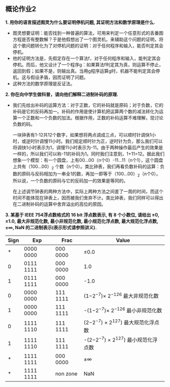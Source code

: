 ## 概论作业2
**1. 用你的语言描述图灵为什么要证明停机问题, 其证明方法和数学原理是什么.**
- 图灵想要证明：能否找到一种普遍的算法，可用来判定一个任意形式的丢番图方程是否有整数解？于是他假想出了一个图灵机，来辅助这个问题的证明，将这个歌问题转化为了对停机问题的证明：对于任何程序和输入，能否判定其会停机。
- 他的证明方法是，先假定存在一个算法f，对于任何程序和输入，能判定其会停机。而后，他又设计了一个程序g：如果算法f判定其为真，则运算不停止，返回到假；如果不是，则输出真。当用g程序运算g时，机器不能判定其会停机。这与假设矛盾，因而证明了问题。
- 这种方法的数学原理是反证法。

**2. 你在向中学生做科普，请向他们解释二进制补码的原理.**
- 我们先给出补码的运算方法：对于正数，它的补码就是原码；对于负数，它的补码是它的反码再加一。补码的作用是使计算机把运算两个数的减法转化为运算一个正数和一个负数的加法。根据作用，正数的补码运算不难理解，现讨论负数的码。

  一块钟表有1-12共12个数字，如果想将两点调成三点，可以顺时针调快1小时，或逆时针调慢11小时。我们规定顺时针为正，逆时针为负，那么我们可以将调快1小时表示为1，调慢11小时表示为-11。由于两种操作最后产生的效果是一样的，所以我们可以称-11的补码为1。同时我们注意到，1+11=12。据此我们想象一个模型：有一个圆盘，上有00…00（n个0）-11…11（n个1），这个圆盘上共有（100…00）<sub>2</sub> 个数（n个0）。类比钟表，我们再看负数补码的运算：负数的原码与反码相加为一串全1的数，再加一即等于（100…00）<sub>2</sub>（n个0）。所以说，一个负数的原码与它的反码加一的效果是等同的。

  在上述调节钟表的两种方法中，实际上两种方法之间差了一周的时间，而这个时间不能体现在钟表上，因而被我们舍弃不计。类比钟表，我们同样可以得出在二进制补码的运算中舍弃溢出的高位的原因。
  
**3. 某基于 IEEE 754浮点数格式的 16 bit 浮点数表示, 有 8 个小数位, 请给出 ±0, ±1.0, 最大非规范化数, 最小非规范化数, 最小规范化浮点数, 最大规范化浮点数,
±∞, NaN 的二进制表示(表示形式请参照讲义).**

|Sign   |Exp    |Frac   |Value  |
|-------|-------|-------|-------|
|*      |0000 0000 |000 0000 |±0.0 |
|0      |0111 1111 |000 0000 |1.0 |
|1      |0111 1111 |000 0000 |-1.0 |
|0      |0000 0000 |111 1111 | (1−2<sup>−7</sup>)× 2<sup>−126</sup> 最大非规范化数 |
|1      |0000 0000 |111 1111 |-(1−2<sup>−7</sup>)× 2<sup>−126</sup>  最小非规范化数 |
|0      |1111 1110 |111 1111 | (2−2<sup>−7</sup>) × 2<sup>127</sup>)  最大规范化浮点数|
|1      |1111 1110 |111 1111 |-(2−2<sup>−7</sup>) × 2<sup>127</sup>)  最小规范化浮点数|
|*      |1111 1111 |000 0000 |±∞ |
|*      |1111 1111 |non zone |NaN |

